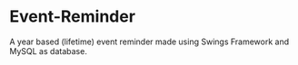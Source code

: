 # Event-Reminder
A year based (lifetime) event reminder made using Swings Framework and MySQL as database.

